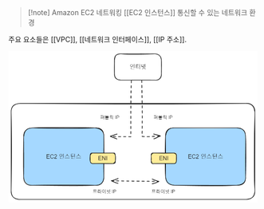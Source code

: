 ---
---

> [!note] Amazon EC2 네트워킹
> [[EC2 인스턴스]] 통신할 수 있는 네트워크 환경

주요 요소들은 [[VPC]], [[네트워크 인터페이스]], [[IP 주소]].

<img src = "../../assets/Amazon EC2 네트워킹 요소.png" width = "500">
